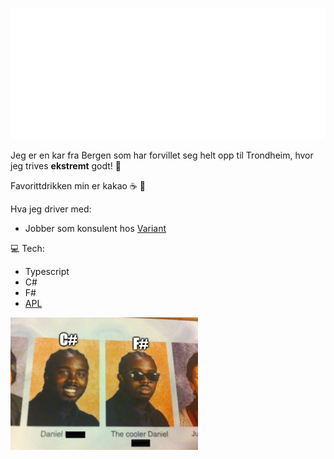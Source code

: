 [![](https://raw.githubusercontent.com/trulshj/trulshj/master/hilsen.svg)](https://truls.dev)

Jeg er en kar fra Bergen som har forvillet seg helt opp til Trondheim, hvor jeg trives **ekstremt** godt! :bug:

Favorittdrikken min er kakao :coffee: :chocolate_bar:

Hva jeg driver med:

- Jobber som konsulent hos [Variant](https://www.variant.no/)

💻 Tech:

- Typescript
- C#
- F#
- [APL](https://xpqz.github.io/learnapl/intro.html#what-is-apl)

<img src="/static/csharpfsharp.png" alt="F# ftw" width="300" />
